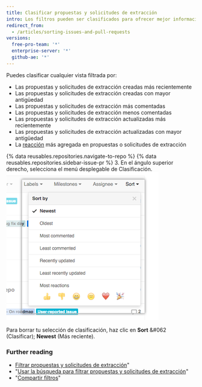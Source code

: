 ```yaml
---
title: Clasificar propuestas y solicitudes de extracción
intro: Los filtros pueden ser clasificados para ofrecer mejor información durante un período de tiempo específico.
redirect_from:
  - /articles/sorting-issues-and-pull-requests
versions:
  free-pro-team: '*'
  enterprise-server: '*'
  github-ae: '*'
---
```


Puedes clasificar cualquier vista filtrada por:

* Las propuestas y solicitudes de extracción creadas más recientemente
* Las propuestas y solicitudes de extracción creadas con mayor antigüedad
* Las propuestas y solicitudes de extracción más comentadas
* Las propuestas y solicitudes de extracción menos comentadas
* Las propuestas y solicitudes de extracción actualizadas más recientemente
* Las propuestas y solicitudes de extracción actualizadas con mayor antigüedad
* La [reacción](/articles/about-conversations-on-github#reacting-to-ideas-in-comments) más agregada en propuestas o solicitudes de extracción

{% data reusables.repositories.navigate-to-repo %}
{% data reusables.repositories.sidebar-issue-pr %}
3. En el ángulo superior derecho, selecciona el menú desplegable de Clasificación. ![Utilizar la pestaña desplegable de Clasificación](/assets/images/help/issues/issues_sort_dropdown.png)

Para borrar tu selección de clasificación, haz clic en **Sort** &#062 (Clasificar); **Newest** (Más reciente).

### Further reading

* [Filtrar propuestas y solicitudes de extracción](/articles/filtering-issues-and-pull-requests)"
* "[Usar la búsqueda para filtrar propuestas y solicitudes de extracción](/articles/using-search-to-filter-issues-and-pull-requests)"
* "[Compartir filtros](/articles/sharing-filters)"
